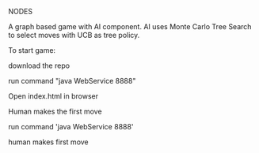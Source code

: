 NODES

A graph based game with AI component. AI uses Monte Carlo Tree Search to select moves with UCB as tree policy. 

To start game: 

download the repo 

run command "java WebService 8888"

Open index.html in browser

Human makes the first move

run command 'java WebService 8888'

human makes first move



